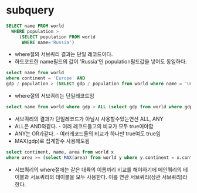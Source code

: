 # subquery

```sql
SELECT name FROM world
  WHERE population >
     (SELECT population FROM world
      WHERE name='Russia')
```

- where절의 서브쿼리 결과는 단일 레코드이다.
- 하드코드한 name필드의 값이 'Russia'인 population필드값을 넣어도 동일하다.

```sql
select name from world
where continent = 'Europe' AND
gdp / population > (SELECT gdp / population from world where name = 'United Kingdom');
```

- where절의 서브쿼리는 단일레코드임

```sql
select name from world where gdp > ALL (select gdp from world where gdp is not null AND continent = 'Europe');
```

- 서브쿼리의 결과가 단일레코드가 아닐시 사용할수있는연산 ALL, ANY
- ALL은 AND와같다. - 여러 레코드들고의 비교가 모두 true여야함
- ANY는 OR과같다. - 여러레코드들의 비교가 하나만 true여도 true임
- MAX(gdp)로 집계함수 사용해도됨

```sql
select continent, name, area from world x
where area >= (select MAX(area) from world y where y.continent = x.continent and area is not null);
```

- 서브쿼리의 where절에는 같은 대륙의 이름끼리 비교를 해야하기에 메인쿼리의 테이블과 서브쿼리의 테이블을 모두 사용한다. 이를 연관 서브쿼리(상관 서브쿼리)라 한다.
